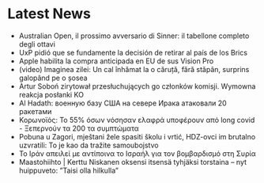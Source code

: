 # Latest News
-  Australian Open, il prossimo avversario di Sinner: il tabellone completo degli ottavi
-  UxP pidió que se fundamente la decisión de retirar al país de los Brics
-  Apple habilita la compra anticipada en EU de sus Vision Pro
-  (video) Imaginea zilei: Un cal înhămat la o căruță, fără stăpân, surprins galopând pe o șosea
-  Artur Soboń zirytował przesłuchujących go członków komisji. Wymowna reakcja posłanki KO
-  Al Hadath: военную базу США на севере Ирака атаковали 20 ракетами
-  Κορωνοϊός: Το 55% όσων νόσησαν ελαφρά υποφέρουν από long covid - Ξεπερνούν τα 200 τα συμπτώματα
-  Pobuna u Zagori, mještani žele spasiti školu i vrtić, HDZ-ovci im brutalno uzvratili: To je kao da tražite samoubojstvo
-  Το Ιράν απειλεί με αντίποινα το Ισραήλ για τον βομβαρδισμό στη Συρία
-  Maastohiihto | Kerttu Niskanen oksensi itsensä tyhjäksi torstaina – nyt huippu­veto: ”Taisi olla hilkulla”
